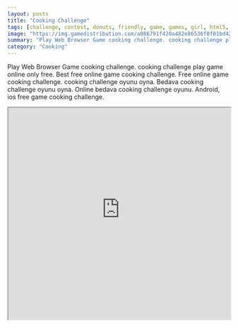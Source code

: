 ```yaml
---
layout: posts
title: "Cooking Challenge"
tags: [challenge, contest, donuts, friendly, game, games, girl, html5, mobile, free, online, games, oyna, game, free, games, play, play, games]
image: "https://img.gamedistribution.com/a086791f420a482e86536f0f01bd4225.jpg"
summary: "Play Web Browser Game cooking challenge. cooking challenge play game online only free. Best free online game cooking challenge. Free online game cooking challenge. cooking challenge oyunu oyna. Bedava cooking challenge oyunu oyna. Online bedava cooking challenge oyunu. Android, ios free game cooking challenge."
category: "Cooking"
---
```


Play Web Browser Game cooking challenge. cooking challenge play game online only free. Best free online game cooking challenge. Free online game cooking challenge. cooking challenge oyunu oyna. Bedava cooking challenge oyunu oyna. Online bedava cooking challenge oyunu. Android, ios free game cooking challenge.

<iframe width="100%" height="480px;" src="https://html5.gamedistribution.com/a086791f420a482e86536f0f01bd4225/"></iframe>